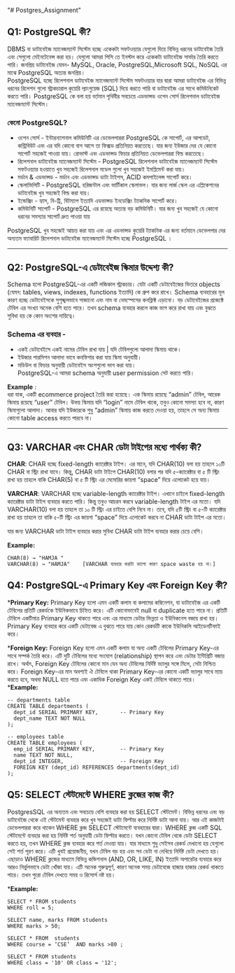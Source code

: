 "# Postgres_Assignment" 
## Q1: PostgreSQL কী?

DBMS বা ডাটাবেইজ ম্যানেজম্যান্ট সিস্টেম হচ্ছে একেকটা সফটওয়্যার যেগুলো দিয়ে বিভিন্ন ধরনের ডাটাবেইজ তৈরি এবং সেগুলো মেইনটেনেন্স করা হয়। যেগুলো আমরা পিসি তে ইনস্টল করে একেকটা ডাটাবেইজ সার্ভার তৈরি করতে পারি। জনপ্রিয় ডাটাবেইজ যেমন- MySQL, Oracle, PostgreSQL,Microsoft SQL, NoSQL এর মাঝে PostgreSQL অত্যন্ত জনপ্রিয়।  
PostgreSQL হচ্ছে রিলেশনাল ডাটাবেইজ ম্যানেজম্যান্ট সিস্টেম সফটওয়্যার যার দ্বারা আমরা ডাটাবেইজ এর বিভিন্ন ধরনের রিলেশন গুলো স্ট্রাকচারাল কুয়েরি ল্যাংগুয়েজ (SQL) দিয়ে করতে পারি বা ডাটাবেইজ এর সাথে কমিউনিকেট করতে পারি। PostgreSQL কে বলা হয় বর্তমান পৃথিবীর সবচেয়ে এডভান্সড ওপেন সোর্স রিলেশনাল ডাটাবেইজ ম্যানেজম্যান্ট সিস্টেম। 

### কেনো PostgreSQL?

- ওপেন সোর্স - ইন্টারন্যাশনাল কমিউনিটি এর ডেভেলপাররা PostgreSQL কে সাপোর্ট, এর আপডেট, কন্ট্রিবিউট এবং এর যদি কোনো বাগ আসে তা ফিক্সড প্রতিনিয়ত করতেছে। যার জন্য ইউজার দের যে কোনো সাপোর্ট সহজেই পাওয়া যায়। রোভাস্ট এবং এডভান্সড ফিচার প্রতিনিয়ত ডেভেলপাররা বিল্ড করতেছে।
- রিলেশনাল ডাটাবেইজ ম্যানেজম্যান্ট সিস্টেম - PostgreSQL রিলেশনাল ডাটাবেইজ ম্যানেজম্যান্ট সিস্টেম সফটওয়্যার হওয়াতে খুব সহজেই রিলেশনাল মডেল গুলো খুব সহজেই ইমপ্লিমেন্ট করা যায়।
- মর্ডান & এডভান্সড - মর্ডান এবং এডভান্সড ডাটা টাইপস,  ACID কমপাইলেন্স সাপোর্ট করে।
- স্কেলাভিলিটি - PostgreSQL হরিজন্টাল এবং ভার্টিকাল স্কেলাভল।  যার জন্য লার্জ স্কেল এর এপ্লিকেশনের ডাটাবেইজ খুব সহজেই বিল্ড করা যায়।
- ইন্ডেক্সিং - হ্যাস, বি-ট্রি, বিটম্যাপ ইত্যাদি এডভান্সড ইনডেক্সিং ট্যাকনিক সাপোর্ট করে।
- কমিউনিটি সাপোর্ট - PostgreSQL এর রয়েছে অত্যন্ত বড় কমিউনিটি।  যার জন্য খুব সহজেই যে কোনো ধরনের সমস্যার সাপোর্ট দ্রুত পাওয়া যায়

PostgreSQL খুব সহজেই আয়ত্ত করা যায় এবং এর এডভান্সড কুয়েরি ট্যাকনিক এর জন্য বর্তমানে ডেভেলপার দের অন্যতম ফ্যাবারিট রিলেশনাল ডাটাবেইজ ম্যানেজম্যান্ট সিস্টেম হচ্ছে PostgreSQL । 

---

## Q2: PostgreSQL-এ  ডেটাবেইজ স্কিমার উদ্দেশ্য কী?

Schema হলো PostgreSQL-এর একটি লজিকাল স্ট্রাকচার। যেটা একটি ডেটাবেইজের ভিতরে objects (যেমন: tables, views, indexes, functions ইত্যাদি) কে গ্রুপ করে রাখে। Schema ব্যবহারের মূল কারণ হচ্ছে ডেটাবেইসকে সুশৃঙ্খলভাবে সাজানো এবং নাম বা নেমস্পেসের কনফ্লিক্ট এড়ানো। বড় ডেটাবেইজের প্রজেক্টে টেবিল এর সংখ্যা অনেক বেশি হতে পারে। তখন schema ব্যবহার করলে কাজ ভাগ করে রাখা যায় এবং বুঝতে সুবিধা হয় কে কোন অংশের দায়িত্বে।

### Schema এর ব্যবহার -

- একই ডেটাবেইসে একই নামের টেবিল রাখা যায় | যদি টেবিলগুলো আলাদা স্কিমায় থাকে।
- ইউজার পারমিশন আলাদা ভাবে কনফিগার করা যায় স্কিমা অনুযায়ী।
- মডিউল বা ফিচার অনুযায়ী ডেটাবেইস অংশগুলো ভাগ করা যায়।  
  PostgreSQL-এ আমরা schema অনুযায়ী user permission সেট করতে পারি।

**Example** :  
ধরা যাক, একটি ecommerce project তৈরি করা হয়েছে। এক স্কিমায় রয়েছে “admin” টেবিল, আরেক স্কিমায় রয়েছে “user”  টেবিল। উভয় স্কিমায় যদি “login” নামে টেবিল থাকে, তবুও কোনো সমস্যা হবে না, কারণ স্কিমাগুলো আলাদা। আবার যদি ইউজারকে শুধু “admin” স্কিমায় কাজ করতে দেওয়া হয়, তাহলে সে অন্য স্কিমায় কোনো table access করতে পারবে না।

---

## Q3: VARCHAR এবং CHAR ডেটা টাইপের মধ্যে পার্থক্য কী?

**CHAR**:  CHAR হচ্ছে fixed-length ক্যারেক্টার টাইপ। এর মানে, যদি CHAR(10) বলা হয় তাহলে ১০টি CHAR বা স্ট্রিং রাখা যাবে। কিন্তু, CHAR ডাটা টাইপে CHAR(10) বলার পর যদি ৫-ক্যারেক্টার বা ৫ টি স্ট্রিং রাখা হয় তাহলে বাকি CHAR(5) বা ৫ টি স্ট্রিং এর মেমোরির জায়গা “space” দিয়ে এলোকেট হয়ে যায়।

**VARCHAR**: VARCHAR হচ্ছে variable-length ক্যারেক্টার টাইপ। এখানে চাইলে fixed-length ক্যারেক্টার ডাটা টাইপ ব্যবহার করতে পারি। কিন্তু তবুও আচরন করবে variable-length টাইপ এর মতো। যদি VARCHAR(10) বলা হয় তাহলে তা ১০ টি স্ট্রিং এর চাইতে বেশি নিবে না। তবে, যদি ৫টি স্ট্রিং বা ৫-টি ক্যারেক্টার রাখা হয় তাহলে তা বাকি ৫-টি স্ট্রিং এর জায়গা “space” দিয়ে এলোকেট করবে না CHAR ডাটা টাইপ এর মতো। 

যার জন্য VARCHAR ডাটা টাইপ ব্যবহার করার সুবিধা CHAR ডাটা টাইপ ব্যবহার করার চেয়ে বেশি।

**Example:**  
```
CHAR(8) → "HAMJA "  
VARCHAR(8) → "HAMJA"    [VARCHAR ব্যবহার করাটা ভালো কারণ space waste হয় না।]
```
## Q4: PostgreSQL-এ Primary Key এবং Foreign Key কী?
***Primary Key:**
Primary Key হলো এমন একটি কলাম বা কলামের কম্বিনেশন, যা ডাটাবেইজ এর একটি টেবিলের প্রতিটি রেকর্ডকে ইউনিকভাবে চিহ্নিত করে। এটি কোনোভাবেই null বা duplicate হতে পারে না। প্রতিটি টেবিলে একটিমাত্র Primary Key থাকতে পারে এবং এর মাধ্যমে ডেটার ভিন্নতা ও ইউনিকনেস বজায় রাখা হয়। Primary Key ব্যবহার করে একটি ডেটাবেজ এ বুঝতে পারে যায় কোন রেকর্ডটি কাকে ইউনিকলি আইডেনটিফাই করে।

***Foreign Key:**
Foreign Key হলো এমন একটি কলাম যা অন্য একটি টেবিলের Primary Key-এর সাথে সম্পর্ক তৈরি করে। এটি দুটি টেবিলের মধ্যে সংযোগ (relationship) স্থাপন করে এবং ডেটার ইন্টিগ্রিটি বজায় রাখে। অর্থাৎ, Foreign Key টেবিলের কোনো মান যেন অন্য টেবিলের নির্দিষ্ট ভ্যালুর সঙ্গে মিলে, সেটা নিশ্চিত করে। Foreign Key-এর মান অবশ্যই ঐ টেবিলে থাকা Primary Key-এর কোনো একটি ভ্যালুর সাথে ম্যাচ করতে হবে, অথবা NULL হতে পারে এবং একাধিক Foreign Key একই টেবিলে থাকতে পারে।
***Example:**

```
-- departments table
CREATE TABLE departments (
  dept_id SERIAL PRIMARY KEY,       -- Primary Key
  dept_name TEXT NOT NULL
);

-- employees table
CREATE TABLE employees (
  emp_id SERIAL PRIMARY KEY,        -- Primary Key
  name TEXT NOT NULL,
  dept_id INTEGER,                  -- Foreign Key
  FOREIGN KEY (dept_id) REFERENCES departments(dept_id)
);
```

## Q5: SELECT স্টেটমেন্টে WHERE ক্লজের কাজ কী?
PostgresSQL এর অন্যতম এবং সবচেয়ে বেশি ব্যবহার করা হয় SELECT স্টেটমেন্ট। বিভিন্ন ধরনের এবং বড় ডাটাবেইজ থেকে এই স্টেটমেন্ট ব্যবহার করে খুব সহজেই ডাটা ফিল্টার করে নির্দিষ্ট ডাটা আনা যায়। আর এই কাজটাই ডেভেলপাররা করে থাকেন WHERE ক্লজ SELECT স্টেটমেন্টে ব্যবহারের দ্বারা। WHERE ক্লজ একটি SQL স্টেটমেন্টে ব্যবহার করা হয় নির্দিষ্ট শর্ত অনুযায়ী ডেটা ফিল্টার করতে। যখন কোনো টেবিল থেকে ডেটা SELECT করতে হয়, তখন WHERE ক্লজ ব্যবহার করে শর্ত দেওয়া যায়। যার মাধ্যমে শুধু সেইসব রেকর্ড দেখানো হয় যেগুলো সেই শর্ত পূরণ করে। এটি খুবই প্রয়োজনীয়, যখন টেবিল বড় হয় এবং সব ডেটা না দেখিয়ে নির্দিষ্ট ডেটা দেখতে হয়। এছাড়াও WHERE ক্লজের মাধ্যমে বিভিন্ন কন্ডিশনাল (AND, OR, LIKE, IN) ইত্যাদি অপারেটর ব্যবহার করে আরও নির্ভুলভাবে ডেটা খোঁজা যায়। এটি অনেক গুরুত্বপূর্ণ, কারণ অনেক সময় ডেটাবেজে হাজার হাজার রেকর্ড থাকতে পারে। তখন পুরো টেবিল দেখতে সময় ও রিসোর্স নষ্ট হয়।

***Example:**
```
SELECT * FROM students
WHERE roll = 5;

SELECT name, marks FROM students
WHERE marks > 50;

SELECT * FROM  students
WHERE course = ‘CSE’  AND marks >80 ;

SELECT * FROM students
WHERE class = '10' OR class = '12';
```